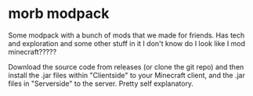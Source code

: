 # morb modpack
Some modpack with a bunch of mods that we made for friends. Has tech and exploration and some other stuff in it I don't know do I look like I mod minecraft?????

Download the source code from releases (or clone the git repo) and then install the .jar files within "Clientside" to your Minecraft client, and the .jar files in "Serverside" to the server. Pretty self explanatory. 
